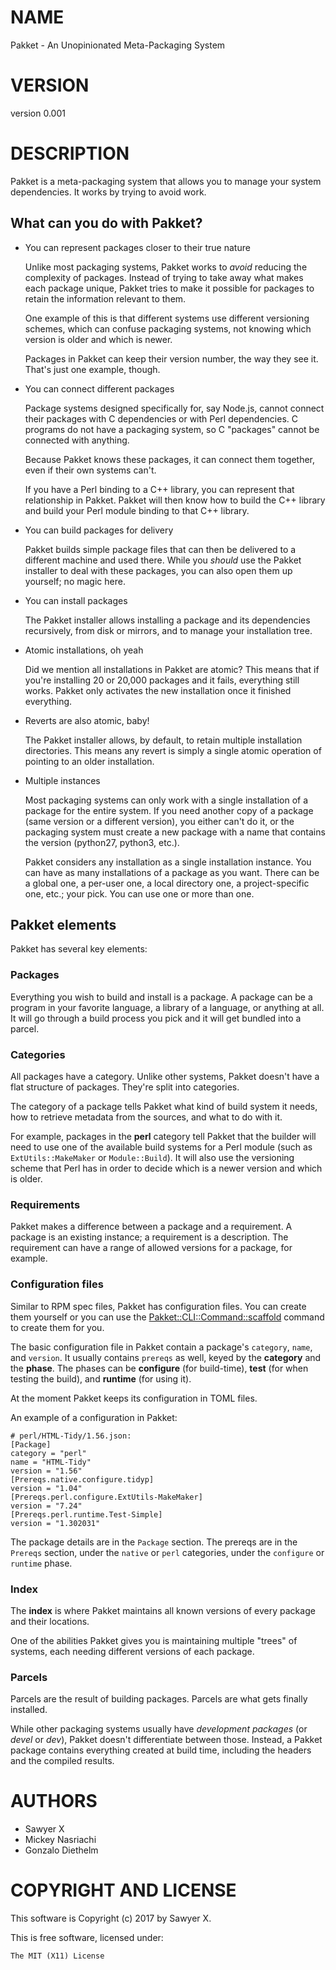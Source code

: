 # NAME

Pakket - An Unopinionated Meta-Packaging System

# VERSION

version 0.001

# DESCRIPTION

Pakket is a meta-packaging system that allows you to manage your system
dependencies. It works by trying to avoid work.

## What can you do with Pakket?

- You can represent packages closer to their true nature

    Unlike most packaging systems, Pakket works to _avoid_ reducing the
    complexity of packages. Instead of trying to take away what makes each
    package unique, Pakket tries to make it possible for packages to retain
    the information relevant to them.

    One example of this is that different systems use different versioning
    schemes, which can confuse packaging systems, not knowing which version
    is older and which is newer.

    Packages in Pakket can keep their version number, the way they see it.
    That's just one example, though.

- You can connect different packages

    Package systems designed specifically for, say Node.js, cannot connect
    their packages with C dependencies or with Perl dependencies. C programs
    do not have a packaging system, so C "packages" cannot be connected with
    anything.

    Because Pakket knows these packages, it can connect them together, even
    if their own systems can't.

    If you have a Perl binding to a C++ library, you can represent that
    relationship in Pakket. Pakket will then know how to build the C++
    library and build your Perl module binding to that C++ library.

- You can build packages for delivery

    Pakket builds simple package files that can then be delivered to a
    different machine and used there. While you _should_ use the Pakket
    installer to deal with these packages, you can also open them up
    yourself; no magic here.

- You can install packages

    The Pakket installer allows installing a package and its dependencies
    recursively, from disk or mirrors, and to manage your installation tree.

- Atomic installations, oh yeah

    Did we mention all installations in Pakket are atomic? This means that
    if you're installing 20 or 20,000 packages and it fails, everything
    still works. Pakket only activates the new installation once it finished
    everything.

- Reverts are also atomic, baby!

    The Pakket installer allows, by default, to retain multiple
    installation directories. This means any revert is simply a single
    atomic operation of pointing to an older installation.

- Multiple instances

    Most packaging systems can only work with a single installation of a
    package for the entire system. If you need another copy of a package
    (same version or a different version), you either can't do it, or the
    packaging system must create a new package with a name that contains the
    version (python27, python3, etc.).

    Pakket considers any installation as a single installation instance. You
    can have as many installations of a package as you want. There can be a
    global one, a per-user one, a local directory one, a project-specific
    one, etc.; your pick. You can use one or more than one.

## Pakket elements

Pakket has several key elements:

### Packages

Everything you wish to build and install is a package. A package
can be a program in your favorite language, a library of a language,
or anything at all. It will go through a build process you pick and
it will get bundled into a parcel.

### Categories

All packages have a category. Unlike other systems, Pakket doesn't
have a flat structure of packages. They're split into categories.

The category of a package tells Pakket what kind of build system it
needs, how to retrieve metadata from the sources, and what to do
with it.

For example, packages in the **perl** category tell Pakket that the
builder will need to use one of the available build systems for
a Perl module (such as `ExtUtils::MakeMaker` or `Module::Build`).
It will also use the versioning scheme that Perl has in order to
decide which is a newer version and which is older.

### Requirements

Pakket makes a difference between a package and a requirement. A package
is an existing instance; a requirement is a description. The requirement
can have a range of allowed versions for a package, for example.

### Configuration files

Similar to RPM spec files, Pakket has configuration files. You can
create them yourself or you can use the
[Pakket::CLI::Command::scaffold](https://metacpan.org/pod/scaffold) command to create them
for you.

The basic configuration file in Pakket contain a package's `category`,
`name`, and `version`. It usually contains `prereqs` as well,
keyed by the **category** and the **phase**. The phases can be
**configure** (for build-time), **test** (for when testing the build),
and **runtime** (for using it).

At the moment Pakket keeps its configuration in TOML files.

An example of a configuration in Pakket:

    # perl/HTML-Tidy/1.56.json:
    [Package]
    category = "perl"
    name = "HTML-Tidy"
    version = "1.56"
    [Prereqs.native.configure.tidyp]
    version = "1.04"
    [Prereqs.perl.configure.ExtUtils-MakeMaker]
    version = "7.24"
    [Prereqs.perl.runtime.Test-Simple]
    version = "1.302031"

The package details are in the `Package` section. The prereqs are
in the `Prereqs` section, under the `native` or `perl` categories,
under the `configure` or `runtime` phase.

### Index

The **index** is where Pakket maintains all known versions of every
package and their locations.

One of the abilities Pakket gives you is maintaining multiple "trees"
of systems, each needing different versions of each package.

### Parcels

Parcels are the result of building packages. Parcels are what gets
finally installed.

While other packaging systems usually have _development packages_ (or
_devel_ or _dev_), Pakket doesn't differentiate between those.
Instead, a Pakket package contains everything created at build time,
including the headers and the compiled results.

# AUTHORS

- Sawyer X
- Mickey Nasriachi
- Gonzalo Diethelm

# COPYRIGHT AND LICENSE

This software is Copyright (c) 2017 by Sawyer X.

This is free software, licensed under:

    The MIT (X11) License
